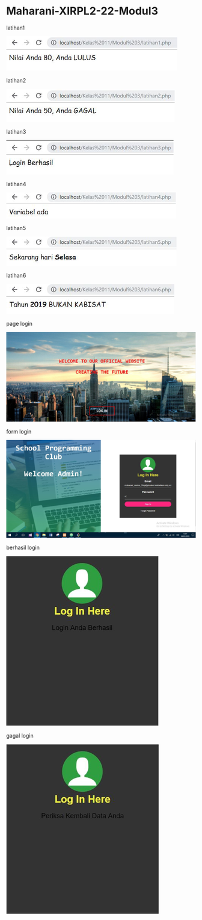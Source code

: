 # Maharani-XIRPL2-22-Modul3

latihan1

![alt_text](https://github.com/maharani26/Maharani-XIRPL2-22-Modul3/blob/master/hasil1.JPG)

latihan2

![alt_text](https://github.com/maharani26/Maharani-XIRPL2-22-Modul3/blob/master/hasil2.JPG)

latihan3

![alt_text](https://github.com/maharani26/Maharani-XIRPL2-22-Modul3/blob/master/hasil3.JPG)

latihan4

![alt_text](https://github.com/maharani26/Maharani-XIRPL2-22-Modul3/blob/master/hasil4.JPG)

latihan5

![alt_text](https://github.com/maharani26/Maharani-XIRPL2-22-Modul3/blob/master/hasil5.JPG)

latihan6

![alt_text](https://github.com/maharani26/Maharani-XIRPL2-22-Modul3/blob/master/hasil6.JPG)

page login

![alt_text](https://github.com/maharani26/Maharani-XIRPL2-22-Modul3/blob/master/page.JPG)

form login

![alt_text](https://github.com/maharani26/Maharani-XIRPL2-22-Modul3/blob/master/login.JPG)

berhasil login

![alt_text](https://github.com/maharani26/Maharani-XIRPL2-22-Modul3/blob/master/berhasil.JPG)

gagal login

![alt_text](https://github.com/maharani26/Maharani-XIRPL2-22-Modul3/blob/master/gagal.JPG)


